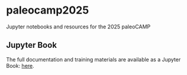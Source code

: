# paleocamp2025
Jupyter notebooks and resources for the 2025 paleoCAMP

## Jupyter Book
The full documentation and training materials are available as a Jupyter Book: [here](https://jiang-zhu.github.io/paleocamp2025/).